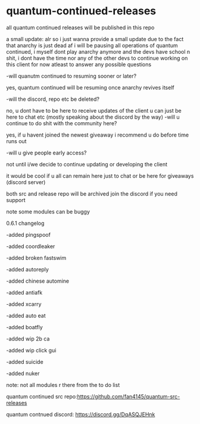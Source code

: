# quantum-continued-releases
all quantum continued releases will be published in this repo


a small update:
alr so i just wanna provide a small update
due to the fact that anarchy is just dead af i will be pausing all operations of quantum continued, i myself dont play anarchy anymore and the devs have school n shit, i dont have the time nor any of the other devs to continue working on this client for now atleast
to answer any possible questions 

-will quanutm continued to resuming sooner or later? 

yes, quantum continued will be resuming once anarchy revives itself

-will the discord, repo etc be deleted?

no, u dont have to be here to receive updates of the client u can just be here to chat etc (mostly speaking about the discord by the way)
-will u continue to do shit with the community here?

yes, if u havent joined the newest giveaway i recommend u do before time runs out

-will u give people early access?

not until i/we decide to continue updating or developing the client

it would be cool if u all can remain here just to chat or be here for giveaways (discord server)

both src and release repo will be archived join the discord if you need support







note some modules can be buggy

0.6.1 changelog


-added pingspoof

-added coordleaker

-added broken fastswim

-added autoreply

-added chinese automine

-added antiafk

-added xcarry

-added auto eat

-added boatfly

-added wip 2b ca

-added wip click gui

-added suicide

-added nuker


note: not all modules r there from the to do list



quantum continued src repo:https://github.com/fan4145/quantum-src-releases

quantum contnued discord: https://discord.gg/DqASQJEHnk

